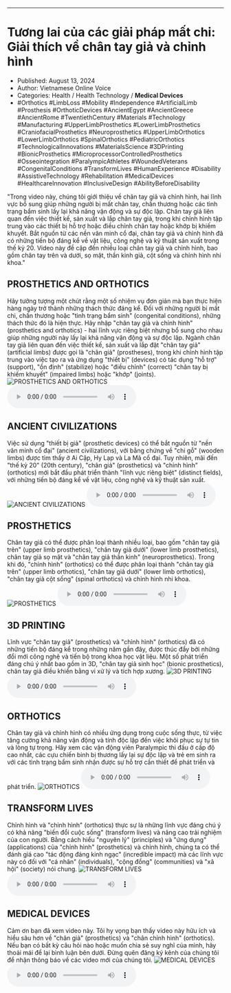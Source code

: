 
---

# Tương lai của các giải pháp mất chi: Giải thích về chân tay giả và chỉnh hình

- Published: August 13, 2024
- Author: Vietnamese Online Voice
- Categories: Health / Health Technology / **Medical Devices**
- #Orthotics #LimbLoss #Mobility #Independence #ArtificialLimb #Prosthesis #OrthoticDevices #AncientEgypt #AncientGreece #AncientRome #TwentiethCentury #Materials #Technology #Manufacturing #UpperLimbProsthetics #LowerLimbProsthetics #CraniofacialProsthetics #Neuroprosthetics #UpperLimbOrthotics #LowerLimbOrthotics #SpinalOrthotics #PediatricOrthotics #TechnologicalInnovations #MaterialsScience #3DPrinting #BionicProsthetics #MicroprocessorControlledProsthetics #Osseointegration #ParalympicAthletes #WoundedVeterans #CongenitalConditions #TransformLives #HumanExperience #Disability #AssistiveTechnology #Rehabilitation #MedicalDevices #HealthcareInnovation #InclusiveDesign #AbilityBeforeDisability

"Trong video này, chúng tôi giới thiệu về chân tay giả và chỉnh hình, hai lĩnh vực bổ sung giúp những người bị mất chân tay, chấn thương hoặc các tình trạng bẩm sinh lấy lại khả năng vận động và sự độc lập. Chân tay giả liên quan đến việc thiết kế, sản xuất và lắp chân tay giả, trong khi chỉnh hình tập trung vào các thiết bị hỗ trợ hoặc điều chỉnh chân tay hoặc khớp bị khiếm khuyết. Bắt nguồn từ các nền văn minh cổ đại, chân tay giả và chỉnh hình đã có những tiến bộ đáng kể về vật liệu, công nghệ và kỹ thuật sản xuất trong thế kỷ 20. Video này đề cập đến nhiều loại chân tay giả và chỉnh hình, bao gồm chân tay trên và dưới, sọ mặt, thần kinh giả, cột sống và chỉnh hình nhi khoa."


## PROSTHETICS AND ORTHOTICS

Hãy tưởng tượng một chút rằng một số nhiệm vụ đơn giản mà bạn thực hiện hàng ngày trở thành những thách thức đáng kể. Đối với những người bị mất chi, chấn thương hoặc "tình trạng bẩm sinh" (congenital conditions), những thách thức đó là hiện thực. Hãy nhập "chân tay giả và chỉnh hình" (prosthetics and orthotics) - hai lĩnh vực riêng biệt nhưng bổ sung cho nhau giúp những người này lấy lại khả năng vận động và sự độc lập. Ngành chân tay giả liên quan đến việc thiết kế, sản xuất và lắp đặt "chân tay giả" (artificial limbs) được gọi là "chân giả" (prostheses), trong khi chỉnh hình tập trung vào việc tạo ra và ứng dụng "thiết bị" (devices) có tác dụng "hỗ trợ" (support), "ổn định" (stabilize) hoặc "điều chỉnh" (correct) "chân tay bị khiếm khuyết" (impaired limbs) hoặc "khớp" (joints).
![PROSTHETICS AND ORTHOTICS](https://http-archiver-apis-production-80.schnworks.com/storage/images/transitions/2024-08-13/transition--7918033957-Montserrat-SemiBold-4A148C.jpg)
<audio controls>
    <source src="https://http-archiver-apis-production-80.schnworks.com/storage/storage/audio/file-15327465164.mp3" type="audio/mpeg">
</audio>



## ANCIENT CIVILIZATIONS

Việc sử dụng "thiết bị giả" (prosthetic devices) có thể bắt nguồn từ "nền văn minh cổ đại" (ancient civilizations), với bằng chứng về "chi gỗ" (wooden limbs) được tìm thấy ở Ai Cập, Hy Lạp và La Mã cổ đại. Tuy nhiên, mãi đến "thế kỷ 20" (20th century), "chân giả" (prosthetics) và "chỉnh hình" (orthotics) mới bắt đầu phát triển thành "lĩnh vực riêng biệt" (distinct fields), với những tiến bộ đáng kể về vật liệu, công nghệ và kỹ thuật sản xuất.
![ANCIENT CIVILIZATIONS](https://http-archiver-apis-production-80.schnworks.com/storage/images/transitions/2024-08-13/transition--3977380280-Montserrat-Medium-673AB7.jpg)
<audio controls>
    <source src="https://http-archiver-apis-production-80.schnworks.com/storage/storage/audio/file-22543837501.mp3" type="audio/mpeg">
</audio>



## PROSTHETICS

Chân tay giả có thể được phân loại thành nhiều loại, bao gồm "chân tay giả trên" (upper limb prosthetics), "chân tay giả dưới" (lower limb prosthetics), chân tay giả sọ mặt và "chân tay giả thần kinh" (neuroprosthetics). Trong khi đó, "chỉnh hình" (orthotics) có thể được phân loại thành "chân tay giả trên" (upper limb orthotics), "chân tay giả dưới" (lower limb orthotics), "chân tay giả cột sống" (spinal orthotics) và chỉnh hình nhi khoa.
![PROSTHETICS](https://http-archiver-apis-production-80.schnworks.com/storage/images/transitions/2024-08-13/transition-16061283009-Montserrat-Black-673AB7.jpg)
<audio controls>
    <source src="https://http-archiver-apis-production-80.schnworks.com/storage/storage/audio/file-11769412824.mp3" type="audio/mpeg">
</audio>



## 3D PRINTING

Lĩnh vực "chân tay giả" (prosthetics) và "chỉnh hình" (orthotics) đã có những tiến bộ đáng kể trong những năm gần đây, được thúc đẩy bởi những đổi mới công nghệ và tiến bộ trong khoa học vật liệu. Một số phát triển đáng chú ý nhất bao gồm in 3D, "chân tay giả sinh học" (bionic prosthetics), chân tay giả điều khiển bằng vi xử lý và tích hợp xương.
![3D PRINTING](https://http-archiver-apis-production-80.schnworks.com/storage/images/transitions/2024-08-13/transition-14968140813-Montserrat-Black-004895.jpg)
<audio controls>
    <source src="https://http-archiver-apis-production-80.schnworks.com/storage/storage/audio/file-22156264718.mp3" type="audio/mpeg">
</audio>



## ORTHOTICS

Chân tay giả và chỉnh hình có nhiều ứng dụng trong cuộc sống thực, từ việc tăng cường khả năng vận động và tính độc lập đến việc khôi phục sự tự tin và lòng tự trọng. Hãy xem các vận động viên Paralympic thi đấu ở cấp độ cao nhất, các cựu chiến binh bị thương lấy lại sự độc lập và trẻ em sinh ra với các tình trạng bẩm sinh nhận được sự hỗ trợ cần thiết để phát triển và phát triển.
![ORTHOTICS](https://http-archiver-apis-production-80.schnworks.com/storage/images/transitions/2024-08-13/transition-39951291910-Montserrat-Bold-004895.jpg)
<audio controls>
    <source src="https://http-archiver-apis-production-80.schnworks.com/storage/storage/audio/file-5223134137.mp3" type="audio/mpeg">
</audio>



## TRANSFORM LIVES

Chỉnh hình và "chỉnh hình" (orthotics) thực sự là những lĩnh vực đáng chú ý có khả năng "biến đổi cuộc sống" (transform lives) và nâng cao trải nghiệm của con người. Bằng cách hiểu "nguyên lý" (principles) và "ứng dụng" (applications) của "chỉnh hình" (prosthetics) và chỉnh hình, chúng ta có thể đánh giá cao "tác động đáng kinh ngạc" (incredible impact) mà các lĩnh vực này có đối với "cá nhân" (individuals), "cộng đồng" (communities) và "xã hội" (society) nói chung.
![TRANSFORM LIVES](https://http-archiver-apis-production-80.schnworks.com/storage/images/transitions/2024-08-13/transition-32416805266-Montserrat-ExtraBold-880E4F.jpg)
<audio controls>
    <source src="https://http-archiver-apis-production-80.schnworks.com/storage/storage/audio/file-10240779652.mp3" type="audio/mpeg">
</audio>



## MEDICAL DEVICES

Cảm ơn bạn đã xem video này. Tôi hy vọng bạn thấy video này hữu ích và hiểu sâu hơn về "chân giả" (prosthetics) và "chân chỉnh hình" (orthotics). Nếu bạn có bất kỳ câu hỏi nào hoặc muốn chia sẻ suy nghĩ của mình, hãy thoải mái để lại bình luận bên dưới. Đừng quên đăng ký kênh của chúng tôi để nhận thông báo về các video mới của chúng tôi.
![MEDICAL DEVICES](https://http-archiver-apis-production-80.schnworks.com/storage/images/transitions/2024-08-13/transition-26230911599-Montserrat-SemiBold-1A237E.jpg)
<audio controls>
    <source src="https://http-archiver-apis-production-80.schnworks.com/storage/storage/audio/file-8012876152.mp3" type="audio/mpeg">
</audio>

